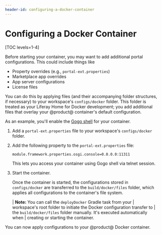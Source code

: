 ```yaml
---
header-id: configuring-a-docker-container
---
```


# Configuring a Docker Container

[TOC levels=1-4]

Before starting your container, you may want to add additional portal
configurations. This could include things like

- Property overrides (e.g., `portal-ext.properties`)
- Marketplace app overrides
- App server configurations
- License files

You can do this by applying files (and their accompanying folder structures, if
necessary) to your workspace's `configs/docker` folder. This folder is treated
as your Liferay Home for Docker development; you add additional files that
overlay your @product@ container's default configuration.

As an example, you'll enable the
[Gogo shell](/docs/7-2/customization/-/knowledge_base/c/using-the-felix-gogo-shell)
for your container.

1.  Add a `portal-ext.properties` file to your workspace's `configs/docker`
    folder.

2.  Add the following property to the `portal-ext.properties` file:

    ```properties
    module.framework.properties.osgi.console=0.0.0.0:11311
    ```

    This lets you access your container using Gogo shell via telnet session.

3.  Start the container.

    Once the container is started, the configurations stored in `configs/docker`
    are transferred to the `build/docker/files` folder, which applies all
    configurations to the container's file system.

    | **Note:** You can call the `deployDocker` Gradle task from your
    | workspace's root folder to initiate the Docker configuration transfer to
    | the `build/docker/files` folder manually. It's executed automatically when
    | creating or starting the container.

You can now apply configurations to your @product@ Docker container.
